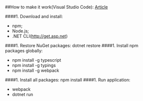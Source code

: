 ##How to make it work(Visual Studio Code):
[Article](http://asp.net-hacker.rocks/2016/09/19/aspnetcore-and-angular2-using-dotnetcli-and-vscode.html)

####1. Download and install:
  - npm;
  - Node.js;
  - .NET CLI(http://get.asp.net)

####1. Restore NuGet packages: dotnet restore
####1. Install npm packages globally:
  - npm install -g typescript
  - npm install -g typings
  - npm install -g webpack

####1. Install all packages: npm install
####1. Run application:
  - webpack
  - dotnet run